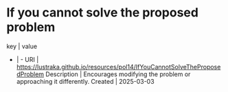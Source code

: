 # If you cannot solve the proposed problem

key | value
- | -
URI | https://lustraka.github.io/resources/pol14/IfYouCannotSolveTheProposedProblem
Description | Encourages modifying the problem or approaching it differently.
Created | 2025-03-03

